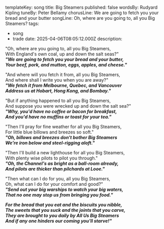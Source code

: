 templateKey: song
title: Big Steamers
published: false
wordsBy: Rudyard Kipling
tuneBy: Peter Bellamy
chorusLine: We are going to fetch you your bread and your butter
songLine: Oh, where are you going to, all you Big Steamers?
tags:
  - song
  - trade
date: 2025-04-06T08:05:12.000Z
description: 

"Oh, where are you going to, all you Big Steamers,\
With England's own coal, up and down the salt seas?"\
***"We are going to fetch you your bread and your butter,\
Your beef, pork, and mutton, eggs, apples, and cheese."***

"And where will you fetch it from, all you Big Steamers,\
And where shall I write you when you are away?"\
***"We fetch it from Melbourne, Quebec, and Vancouver\
Address us at Hobart, Hong Kong, and Bombay."***

"But if anything happened to all you Big Steamers,\
And suppose you were wrecked up and down the salt sea?"\
***"Why, you'd have no coffee or bacon for breakfast,\
And you'd have no muffins or toast for your tea."***

"Then I'll pray for fine weather for all you Big Steamers,\
For little blue billows and breezes so soft."\
***"Oh, billows and breezes don't bother Big Steamers\
We're iron below and steel-rigging aloft."***

"Then I'll build a new lighthouse for all you Big Steamers,\
With plenty wise pilots to pilot you through."\
***"Oh, the Channel's as bright as a ball-room already,\
And pilots are thicker than pilchards at Looe."***

"Then what can I do for you, all you Big Steamers,\
Oh, what can I do for your comfort and good?"\
***"Send out your big warships to watch your big waters,\
That no one may stop us from bringing you food."***

***For the bread that you eat and the biscuits you nibble,\
The sweets that you suck and the joints that you carve,\
They are brought to you daily by All Us Big Steamers\
And if any one hinders our coming you'll starve!"***
